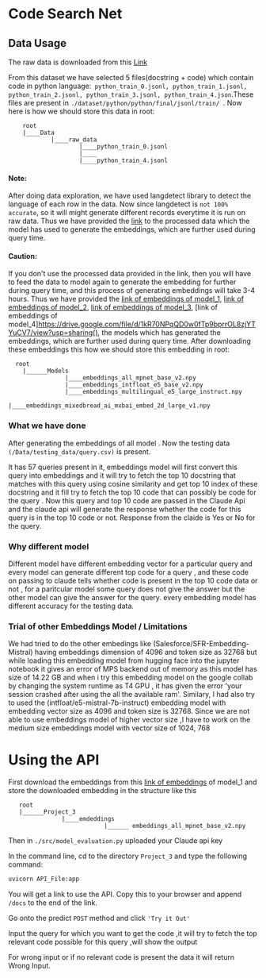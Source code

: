 
# Code Search Net
## Data Usage
The raw data is downloaded from this [Link]("https://www.kaggle.com/datasets/omduggineni/codesearchnet/data")

From this dataset we have selected 5 files(docstring + code) which contain code in python language:``` python_train_0.jsonl, python_train_1.jsonl, python_train_2.jsonl, python_train_3.jsonl, python_train_4.json```.These files are present in ```./dataset/python/python/final/jsonl/train/ ```. Now here is how we should store this data in root:
````
    root
    |____Data
            |____raw_data
                    |____python_train_0.jsonl
                    |____
                    |____python_train_4.jsonl
````

#### Note:

After doing data exploration, we have used langdetect library to detect the language of each row in the data. Now since langdetect is ```not 100% accurate```, so it will might generate different records everytime it is run on raw data. Thus we have provided the [link]("https://drive.google.com/file/d/1bLikw_SwcHxvVD9AmcK_E73rQajFqKRk/view?pli=1") to the processed data which the model has used to generate the embeddings, which are further used during query time.

#### Caution: 
If you don't use the processed data provided in the link, then you will have to feed the data to model again to generate the embedding for further during query time, and this process of generating embeddings will take 3-4 hours. Thus we have provided the [link of embeddings of model_1](https://drive.google.com/file/d/1drjOcMPYLHwW_9sTjmou1lNZah-X2E-L/view?usp=sharing), [link of embeddings of model_2](https://drive.google.com/file/d/1NFyxfvNocy_1PCCxc_M4weHL58zUSgfg/view?usp=sharing), [link of embeddings of model_3](https://drive.google.com/file/d/1cbDh820oqAD_wVQ3WsSV3N4awnG_njav/view?usp=sharing), [link of embeddings of model_4]https://drive.google.com/file/d/1kR70NPqQD0w0fTp9bprrOL8zjYTYuCV7/view?usp=sharing(), the models which has generated the embeddings, which are further used during query time. After downloading these embeddings this how we should store this embedding in root:
````    
  root
    |______Models
                |____embeddings_all_mpnet_base_v2.npy
                |____embeddings_intfloat_e5_base_v2.npy
                |____embeddings_multilingual_e5_large_instruct.npy
                |____embeddings_mixedbread_ai_mxbai_embed_2d_large_v1.npy
````
### What we have done

After generating the embeddings of all model . Now the testing data ```(/Data/testing_data/query.csv)``` is present.

 It has 57 queries present in it, embeddings model will first convert this query into embeddings and it will try to fetch the top 10 docstring that matches with this query using cosine similarity and get top 10 index of these docstring and it fill try to fetch the top 10 code that can possibly be code for the query . Now this query and top 10 code are passed in the Claude Api and the claude api will generate the response whether the code for this query is in the top 10 code or not. Response from the claide is Yes or No for the query.

### Why different model
Different model have different embedding vector for a particular query and every model can generate different top code for a query , and these code on passing to claude tells whether code is present in the top 10 code data or not , for a paritcular model some query does not give the answer but the other model can give the answer for the query. every embedding model has different accuracy for the testing data.
### Trial of other Embeddings Model / Limitations
We had tried to do the other embedings like (Salesforce/SFR-Embedding-Mistral) having embeddings dimension of 4096 and token size as 32768 but while loading this embedding model from hugging face into the jupyter notebook it gives an error of MPS backend out of memory as this model has size of 14.22 GB and when i try this embedding model on the google collab by changing the system runtime as T4 GPU , it has given the error 'your session crashed after using the all the available ram'.
Similary, I had also try to used the (intfloat/e5-mistral-7b-instruct) embedding model with embedding vector size as 4096 and token size is 32768.
Since we are not able to use embeddings model of higher vector size ,I have to work on the medium size embeddings model with vector size of 1024, 768
# Using the API
First download the embeddings from this [link of embeddings](https://drive.google.com/file/d/1drjOcMPYLHwW_9sTjmou1lNZah-X2E-L/view?usp=sharing) of model_1 and store the downloaded embedding in the structure like this
 ````
    root
    |______Project_3
                |____emdeddings
                            |______ embeddings_all_mpnet_base_v2.npy

````
Then in ```./src/model_evaluation.py``` uploaded your Claude api key

In the command line, cd to the directory ```Project_3``` and type the following command:
 ```bash 
uvicorn API_File:app
```

You will get a link to use the API. Copy this to your browser and append ```/docs``` to the end of the link.

Go onto the predict ```POST``` method and click ```'Try it Out'```

Input the query for which you want to get the code ,it will try to fetch the top relevant code possible for this query ,will show the output

For wrong input or if no relevant code is present the data it will return
Wrong Input.
